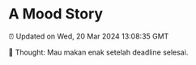 # A Mood Story

⏰ Updated on Wed, 20 Mar 2024 13:08:35 GMT

💭 Thought: Mau makan enak setelah deadline selesai.

